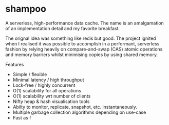 # shampoo
A serverless, high-performance data cache. The name is an amalgamation of an 
implementation detail and my favorite breakfast. 

The orignal idea was something like redis but good. The project ignited when I realised 
it was possible to accomplish in a performant, serverless fashion by relying 
heavily on compare-and-swap (CAS) atomic operations and memory barriers whilst 
minimising copies by using shared memory. 

Features
* Simple / flexible
* Minimal latency / high throughput
* Lock-free / highly concurrent
* O(1) scalability for all operations
* O(1) scalability wrt number of clients
* Nifty heap & hash visualisation tools
* Abilty to monitor, replicate, snapshot, etc. instantaneously.
* Multiple garbage collection algorithms depending on use-case
* Fast as f
